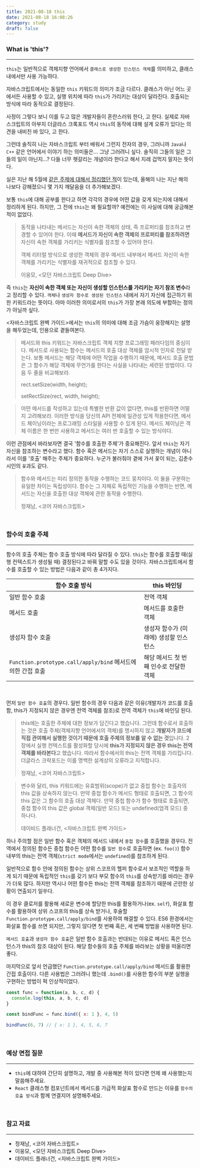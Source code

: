 ```yaml
---
title: 2021-08-18 this
date: 2021-08-18 16:08:26
category: study
draft: false
---
```


### What is 'this'?

---

`this`는 일반적으로 객체지향 언어에서 `클래스로 생성한 인스턴스 객체`를 의미하고, 클래스 내에서만 사용 가능하다.

자바스크립트에서는 동일한 `this` 키워드의 의미가 조금 다르다. 클래스가 아닌 어느 곳에서든 사용할 수 있고, 실행 위치에 따라 `this`가 가리키는 대상이 달라진다. 호출되는 방식에 따라 동적으로 결정된다.

사정이 그렇다 보니 이를 두고 많은 개발자들이 혼란스러워 한다, 고 한다. 실제로 자바스크립트의 아부지 더글라스 크록포드 역시 `this`의 동작에 대해 설계 오류가 있다는 의견을 내비친 바 있다, 고 한다.

그런데 솔직히 나는 자바스크립트 부터 배워서 그런지 전자의 경우, 그러니까 `Java`나 `C++` 같은 언어에서 이야기 하는 의미들은... 그냥 그러려니 싶다. 솔직히 그들의 일은 그들의 일이 아닌지...? 다들 너무 헷갈리는 개념이라 한다고 해서 지레 겁먹지 말자는 뜻이다.

실은 지난 해 5월에 [같은 주제에 대해서 정리했던 적](https://saengmotmi.netlify.app/study/2020-05-09-this-%EB%B0%94%EC%9D%B8%EB%94%A9/)이 있는데, 올해의 나는 지난 해의 나보다 강해졌으니 몇 가지 깨달음을 더 추가해보겠다.

보통 `this`에 대해 공부를 한다고 하면 각각의 경우에 어떤 값을 갖게 되는지에 대해서 정리하게 된다. 하지만, 그 전에 `this`는 왜 필요할까? 예전에는 이 사실에 대해 궁금해본 적이 없었다.

> 동작을 나타내는 메서드는 자신이 속한 객체의 상태, 즉 프로퍼티를 참조하고 변경할 수 있어야 한다. 이때 **메서드가 자신이 속한 객체의 프로퍼티를 참조하려면** 자신이 속한 객체를 가리키는 식별자를 참조할 수 있어야 한다.
>
> 객체 리터럴 방식으로 생성한 객체의 경우 메서드 내부에서 메서드 자신이 속한 객체를 가리키는 식별자를 재귀적으로 참조할 수 있다.
>
> 이웅모, <모던 자바스크립트 Deep Dive>

즉 `this`는 **자신이 속한 객체 또는 자신이 생성할 인스턴스를 가리키는 자기 참조 변수**라고 정리할 수 있다. `객체`나 `생성자 함수로 생성된 인스턴스` 내에서 자기 자신에 접근하기 위한 키워드라는 뜻이다. 아마 이러한 의미로서의 `this`가 가장 본래 의도에 부합하는 정의가 아닐까 싶다.

<자바스크립트 완벽 가이드>에서는 `this`의 의미에 대해 조금 가슴이 웅장해지는 설명을 해두었는데, 인용으로 곁들여본다.

> 메서드와 this 키워드는 자바스크립트 객체 지향 프로그래밍 패러다임의 중심이다. 메서드로 사용되는 함수는 메서드의 호출 대상 객체를 암시적 인자로 전달 받는다. 보통 메서드는 해당 객체에 어떤 작업을 수행하기 때문에, 메서드 호출 문법은 그 함수가 해당 객체에 무언가를 한다는 사실을 나타내는 세련된 방법이다. 다음 두 줄을 비교해보라.
>
> rect.setSize(width, height);
>
> setRectSize(rect, width, height);

> 어떤 메서드를 작성하고 있는데 특별한 반환 값이 없다면, this를 반환하면 어떨지 고려해보라. 이러한 방식을 당신의 API 전체에 일관성 있게 적용한다면, 메서드 체이닝이라는 프로그래밍 스타일을 사용할 수 있게 된다. 메서드 체이닝은 객체 이름은 한 번만 사용하고 메서드는 여러 번 호출할 수 있는 방식이다.

이런 관점에서 바라보자면 결국 '함수를 호출한 주체'가 중요해진다. 앞서 `this`는 자기 자신을 참조하는 변수라고 했다. 함수 혹은 메서드는 자기 스스로 실행하는 개념이 아니라서 이를 '호출' 해주는 주체가 중요하다. 누군가 불러줘야 곁에 가서 꽃이 되는, 김춘수 시인의 `꽃`과도 같다.

> 함수와 메서드는 미리 정의한 동작을 수행하는 코드 뭉치이다. 이 둘을 구분하는 유일한 차이는 독립성이다.
> 함수는 그 자체로 독립적인 기능을 수행하는 반면, 메서드는 자신을 호출한 대상 객체에 관한 동작을 수행한다.
>
> 정재남, <코어 자바스크립트>

<br>

### 함수의 호출 주체

---

함수의 호출 주체는 함수 호출 방식에 따라 달라질 수 있다. `this`는 함수를 호출할 때(실행 컨텍스트가 생성될 때) 결정된다고 바꿔 말할 수도 있을 것이다. 자바스크립트에서 함수를 호출할 수 있는 방법은 다음과 같이 총 4가지다.

| 함수 호출 방식                                               | this 바인딩                            |
| ------------------------------------------------------------ | -------------------------------------- |
| 일반 함수 호출                                               | 전역 객체                              |
| 메서드 호출                                                  | 메서드를 호출한 객체                   |
| 생성자 함수 호출                                             | 생성자 함수가 (미래에) 생성할 인스턴스 |
| `Function.prototype.call/apply/bind` 메서드에 의한 간접 호출 | 해당 메서드 첫 번째 인수로 전달한 객체 |

<br>

먼저 `일반 함수 호출`의 경우다. 일반 함수의 경우 다음과 같은 이유(개발자가 코드를 호출함, this가 지정되지 않은 경우엔 전역 객체를 참조)로 전역 객체가 `this`에 바인딩 된다.

> this에는 호출한 주체에 대한 정보가 담긴다고 했습니다. 그런데 함수로서 호출하는 것은 호출 주체(객체지향 언어에서의 객체)를 명시하지 않고 **개발자가 코드에 직접 관여해서 실행한 것이기 때문에 호출 주체의 정보를 알 수 없는 것**입니다. 2장에서 실행 컨텍스트를 활성화할 당시에 **this가 지정되지 않은 경우 this는 전역 객체를 바라본다**고 했습니다. 따라서 함수에서의 this는 전역 객체를 가리킵니다. 더글라스 크락포드는 이를 명백한 설계상의 오류라고 지적합니다.
>
> 정재남, <코어 자바스크립트>

> 변수와 달리, this 키워드에는 유효범위(scope)가 없고 중첩 함수는 호출자의 this 값을 상속하지 않는다. 만약 중첩 함수가 메서드 형태로 호출되면, 그 함수의 this 값은 그 함수의 호출 대상 객체다. 만약 중첩 함수가 함수 형태로 호출되면, 중첩 함수의 this 값은 global 객체(일반 모드) 또는 undefined(엄격 모드) 중 하나다.
>
> 데이비드 플래너건, <자바스크립트 완벽 가이드>

하나 주의할 점은 일반 함수 혹은 객체의 메서드 내에서 `중첩 함수`를 호출했을 경우다. 전역에서 정의된 함수든 중첩 함수든 어떤 함수를 `일반 함수`로 호출하면 (ex. `foo()`) 함수 내부의 this는 전역 객체(`strict mode`에서는 `undefined`)를 참조하게 된다.

일반적으로 함수 안에 정의된 함수는 상위 스코프의 헬퍼 함수로서 보조적인 역할을 하게 되기 때문에 독립적인 `this`를 갖기 보다 부모 함수의 `this`를 상속받기를 바라는 경우가 더욱 많다. 하지만 역시나 어떤 함수든 this는 전역 객체를 참조하기 때문에 곤란한 상황이 연출되기 일쑤다.

이 경우 클로저를 활용해 새로운 변수에 할당한 this를 활용하거나(ex. `self`), 화살표 함수를 활용하여 상위 스코프의 this를 상속 받거나, 후술할 `Function.prototype.call/apply/bind`를 사용하여 해결할 수 있다. ES6 환경에서는 화살표 함수를 쓰면 되지만, 그렇지 않다면 첫 번째 혹은, 세 번째 방법을 사용하면 된다.

`메서드 호출`과 `생성자 함수 호출`은 일반 함수 호출과는 반대되는 이유로 메서드 혹은 인스턴스가 this의 참조 대상이 된다. 해당 함수들의 호출 주체를 바라보는 상황을 떠올리면 좋다.

마지막으로 앞서 언급했던 `Function.prototype.call/apply/bind` 메서드를 활용한 간접 호출이다. 다른 사용법은 그러려니 했는데 `.bind()`를 사용한 함수의 부분 실행을 구현하는 방법이 퍽 인상적이었다.

```js
const func = function(a, b, c, d) {
  console.log(this, a, b, c, d)
}

const bindFunc = func.bind({ x: 1 }, 4, 5)

bindFunc(6, 7) // { x: 1 }, 4, 5, 6, 7
```

<br/>

### 예상 면접 질문

---

- `this`에 대하여 간단히 설명하고, 개발 중 사용해본 적이 있다면 언제 왜 사용했는지 말씀해주세요.
- `React` 클래스형 컴포넌트에서 메서드를 가급적 화살표 함수로 만드는 이유를 `함수의 호출 방식`과 함께 연결지어 설명해주세요.

<br/>

### 참고 자료

---

- 정재남, <코어 자바스크립트>
- 이웅모, <모던 자바스크립트 Deep Dive>
- 데이비드 플래너건, <자바스크립트 완벽 가이드>
